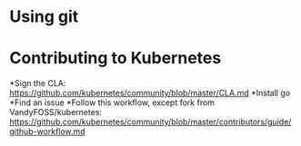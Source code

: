# Using git

# Contributing to Kubernetes
*Sign the CLA: https://github.com/kubernetes/community/blob/master/CLA.md
*Install go
*Find an issue
*Follow this workflow, except fork from VandyFOSS/kubernetes: https://github.com/kubernetes/community/blob/master/contributors/guide/github-workflow.md
